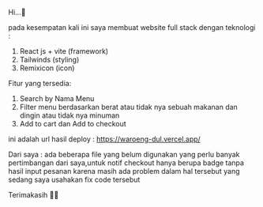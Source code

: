 
Hi...👋

pada kesempatan kali ini saya membuat website full stack dengan teknologi :

1. React js + vite (framework)
2. Tailwinds (styling)
3. Remixicon (icon)

Fitur yang tersedia:
1. Search by Nama Menu
2. Filter menu berdasarkan berat atau tidak nya sebuah makanan dan dingin atau tidak nya minuman 
3. Add to cart dan Add to checkout

ini adalah url hasil deploy : https://waroeng-dul.vercel.app/

Dari saya : ada beberapa file yang belum digunakan yang perlu banyak pertimbangan dari saya,untuk notif checkout hanya berupa badge tanpa hasil input pesanan karena masih ada problem dalam hal tersebut yang sedang saya usahakan fix code tersebut

Terimakasih 👋👋